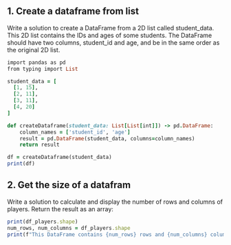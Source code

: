 ## 1. Create a dataframe from list

Write a solution to create a DataFrame from a 2D list called student_data. This 2D list contains the IDs and ages of some students.
The DataFrame should have two columns, student_id and age, and be in the same order as the original 2D list.

```ruby
import pandas as pd
from typing import List

student_data = [
  [1, 15],
  [2, 11],
  [3, 11],
  [4, 20]
]

def createDataframe(student_data: List[List[int]]) -> pd.DataFrame:
    column_names = ['student_id', 'age']
    result = pd.DataFrame(student_data, columns=column_names)
    return result

df = createDataframe(student_data)
print(df)
```

## 2. Get the size of a datafram

Write a solution to calculate and display the number of rows and columns of players.
Return the result as an array:

```ruby
print(df_players.shape)
num_rows, num_columns = df_players.shape
print(f"This DataFrame contains {num_rows} rows and {num_columns} columns.")
```
